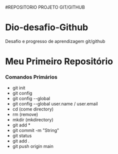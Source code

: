 #REPOSITORIO PROJETO GIT/GITHUB


# Dio-desafio-Github
Desafio  e progresso de aprendizagem git/github

# Meu Primeiro Repositório

### Comandos Primários

- git init
- git config 
- git config --global
- git config --global user.name / user.email
- cd (come directory)
- rm (remove)
- mkdir (mkdirectory)
- git add *
- git commit -m "String"
- git status
- git add .
- git push origin main

